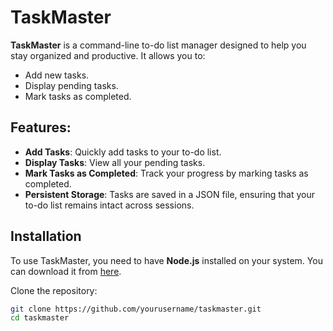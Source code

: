 # TaskMaster

**TaskMaster** is a command-line to-do list manager designed to help you stay organized and productive. It allows you to:

- Add new tasks.
- Display pending tasks.
- Mark tasks as completed.

## Features:
- **Add Tasks**: Quickly add tasks to your to-do list.
- **Display Tasks**: View all your pending tasks.
- **Mark Tasks as Completed**: Track your progress by marking tasks as completed.
- **Persistent Storage**: Tasks are saved in a JSON file, ensuring that your to-do list remains intact across sessions.

## Installation

To use TaskMaster, you need to have **Node.js** installed on your system. You can download it from [here](https://nodejs.org/).

Clone the repository:

```bash
git clone https://github.com/yourusername/taskmaster.git
cd taskmaster
